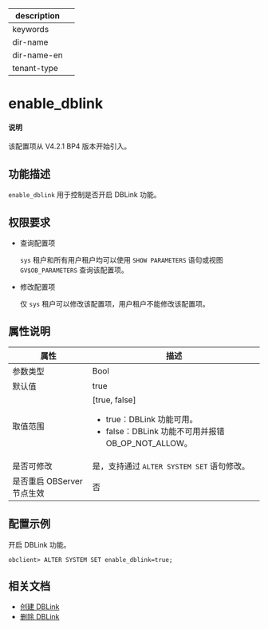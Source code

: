 |description||
|---|---|
|keywords||
|dir-name||
|dir-name-en||
|tenant-type||

# enable_dblink

<main id="notice" type='explain'>
  <h4>说明</h4>
  <p>该配置项从 V4.2.1 BP4 版本开始引入。</p>
</main>

## 功能描述

`enable_dblink` 用于控制是否开启 DBLink 功能。
	
## 权限要求

* 查询配置项

  `sys` 租户和所有用户租户均可以使用 `SHOW PARAMETERS` 语句或视图 `GV$OB_PARAMETERS` 查询该配置项。

* 修改配置项

  仅 `sys` 租户可以修改该配置项，用户租户不能修改该配置项。

## 属性说明

| **属性** | **描述** |
| --- | --- |
| 参数类型 | Bool |
| 默认值 | true |
| 取值范围 |[true, false]<ul><li>true：DBLink 功能可用。</li><li>false：DBLink 功能不可用并报错 OB_OP_NOT_ALLOW。 </li></ul>|
| 是否可修改 | 是，支持通过 `ALTER SYSTEM SET` 语句修改。|
| 是否重启 OBServer 节点生效 | 否 |

## 配置示例

开启 DBLink 功能。

```shell
obclient> ALTER SYSTEM SET enable_dblink=true;
```

## 相关文档

* [创建 DBLink](../../../../700.reference/300.database-object-management/100.manage-object-of-mysql-mode/900.manage-dblink-of-mysql-mode/100.create-a-dblink-of-mysql-mode.md)
* [删除 DBLink](../../../../700.reference/300.database-object-management/100.manage-object-of-mysql-mode/900.manage-dblink-of-mysql-mode/500.delete-a-dblink-of-mysql-mode.md)
